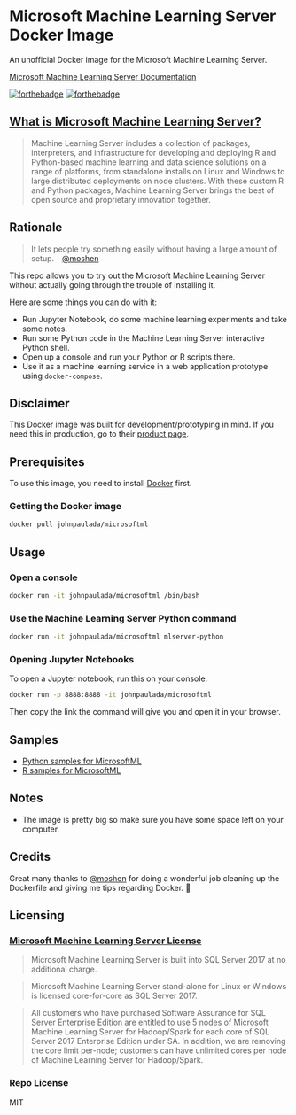 # Microsoft Machine Learning Server Docker Image
An unofficial Docker image for the Microsoft Machine Learning Server.

[Microsoft Machine Learning Server Documentation](https://docs.microsoft.com/en-us/machine-learning-server/)

[![forthebadge](http://forthebadge.com/images/badges/built-with-love.svg)](http://forthebadge.com)
[![forthebadge](http://forthebadge.com/images/badges/60-percent-of-the-time-works-every-time.svg)](http://forthebadge.com)

## [What is Microsoft Machine Learning Server?](https://docs.microsoft.com/en-us/machine-learning-server/what-is-machine-learning-server)
> Machine Learning Server includes a collection of packages, interpreters, and infrastructure for developing and deploying R and Python-based machine learning and data science solutions on a range of platforms, from standalone installs on Linux and Windows to large distributed deployments on node clusters. With these custom R and Python packages, Machine Learning Server brings the best of open source and proprietary innovation together.

## Rationale
> It lets people try something easily without having a large amount of setup. - [@moshen](https://github.com/moshen)

This repo allows you to try out the Microsoft Machine Learning Server without actually going through the trouble of installing it.

Here are some things you can do with it:
- Run Jupyter Notebook, do some machine learning experiments and take some notes.
- Run some Python code in the Machine Learning Server interactive Python shell.
- Open up a console and run your Python or R scripts there.
- Use it as a machine learning service in a web application prototype using `docker-compose`.

## Disclaimer
This Docker image was built for development/prototyping in mind. If you need this in production, go to their [product page](https://www.microsoft.com/en-us/sql-server/machinelearningserver).

## Prerequisites
To use this image, you need to install [Docker](https://www.docker.com/) first.

### Getting the Docker image
```bash
docker pull johnpaulada/microsoftml
```

## Usage

### Open a console
```bash
docker run -it johnpaulada/microsoftml /bin/bash
```

### Use the Machine Learning Server Python command
```bash
docker run -it johnpaulada/microsoftml mlserver-python
```

### Opening Jupyter Notebooks
To open a Jupyter notebook, run this on your console:
```bash
docker run -p 8888:8888 -it johnpaulada/microsoftml
```
Then copy the link the command will give you and open it in your browser.

## Samples
- [Python samples for MicrosoftML](https://docs.microsoft.com/en-us/machine-learning-server/python/samples-microsoftml-python)
- [R samples for MicrosoftML](https://docs.microsoft.com/en-us/machine-learning-server/r/sample-microsoftml)

## Notes
- The image is pretty big so make sure you have some space left on your computer.

## Credits
Great many thanks to [@moshen](https://github.com/moshen) for doing a wonderful job cleaning up the Dockerfile and giving me tips regarding Docker. :tada:

## Licensing 

### [Microsoft Machine Learning Server License](https://blogs.technet.microsoft.com/machinelearning/2017/09/25/introducing-microsoft-machine-learning-server-9-2-release/)
> Microsoft Machine Learning Server is built into SQL Server 2017 at no additional charge.

> Microsoft Machine Learning Server stand-alone for Linux or Windows is licensed core-for-core as SQL Server 2017.

> All customers who have purchased Software Assurance for SQL Server Enterprise Edition are entitled to use 5 nodes of Microsoft Machine Learning Server for Hadoop/Spark for each core of SQL Server 2017 Enterprise Edition under SA. In addition, we are removing the core limit per-node; customers can have unlimited cores per node of Machine Learning Server for Hadoop/Spark.

### Repo License
MIT